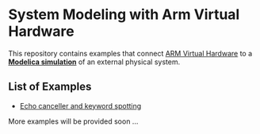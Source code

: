 # System Modeling with Arm Virtual Hardware

This repository contains examples that connect [ARM Virtual Hardware](https://arm-software.github.io/AVH/main/overview/html/index.html) to a [**Modelica simulation**](https://modelica.org/) of an external physical system. 

## List of Examples

- [Echo canceller and keyword spotting](EchoCanceller/README.md)

More examples will be provided soon ...

